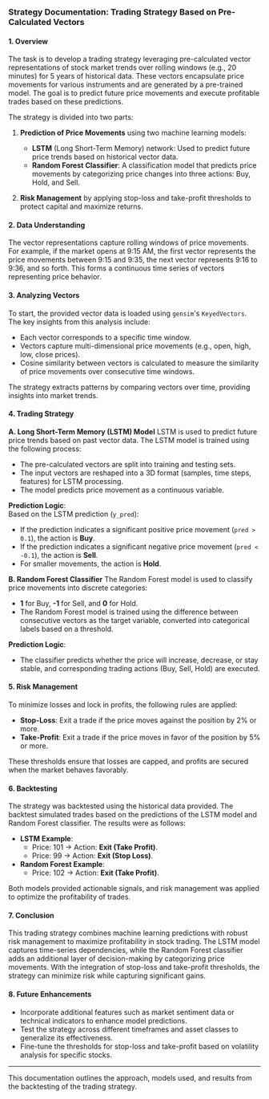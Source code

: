 ### Strategy Documentation: Trading Strategy Based on Pre-Calculated Vectors

#### **1. Overview**
The task is to develop a trading strategy leveraging pre-calculated vector representations of stock market trends over rolling windows (e.g., 20 minutes) for 5 years of historical data. These vectors encapsulate price movements for various instruments and are generated by a pre-trained model. The goal is to predict future price movements and execute profitable trades based on these predictions.

The strategy is divided into two parts:
1. **Prediction of Price Movements** using two machine learning models:
   - **LSTM** (Long Short-Term Memory) network: Used to predict future price trends based on historical vector data.
   - **Random Forest Classifier**: A classification model that predicts price movements by categorizing price changes into three actions: Buy, Hold, and Sell.
   
2. **Risk Management** by applying stop-loss and take-profit thresholds to protect capital and maximize returns.

#### **2. Data Understanding**
The vector representations capture rolling windows of price movements. For example, if the market opens at 9:15 AM, the first vector represents the price movements between 9:15 and 9:35, the next vector represents 9:16 to 9:36, and so forth. This forms a continuous time series of vectors representing price behavior.

#### **3. Analyzing Vectors**
To start, the provided vector data is loaded using `gensim`'s `KeyedVectors`. The key insights from this analysis include:
- Each vector corresponds to a specific time window.
- Vectors capture multi-dimensional price movements (e.g., open, high, low, close prices).
- Cosine similarity between vectors is calculated to measure the similarity of price movements over consecutive time windows.

The strategy extracts patterns by comparing vectors over time, providing insights into market trends.

#### **4. Trading Strategy**

**A. Long Short-Term Memory (LSTM) Model**
LSTM is used to predict future price trends based on past vector data. The LSTM model is trained using the following process:
- The pre-calculated vectors are split into training and testing sets.
- The input vectors are reshaped into a 3D format (samples, time steps, features) for LSTM processing.
- The model predicts price movement as a continuous variable.

**Prediction Logic**:  
Based on the LSTM prediction (`y_pred`):
- If the prediction indicates a significant positive price movement (`pred > 0.1`), the action is **Buy**.
- If the prediction indicates a significant negative price movement (`pred < -0.1`), the action is **Sell**.
- For smaller movements, the action is **Hold**.

**B. Random Forest Classifier**
The Random Forest model is used to classify price movements into discrete categories:
- **1** for Buy, **-1** for Sell, and **0** for Hold.
- The Random Forest model is trained using the difference between consecutive vectors as the target variable, converted into categorical labels based on a threshold.
  
**Prediction Logic**:
- The classifier predicts whether the price will increase, decrease, or stay stable, and corresponding trading actions (Buy, Sell, Hold) are executed.

#### **5. Risk Management**

To minimize losses and lock in profits, the following rules are applied:
- **Stop-Loss**: Exit a trade if the price moves against the position by 2% or more.
- **Take-Profit**: Exit a trade if the price moves in favor of the position by 5% or more.

These thresholds ensure that losses are capped, and profits are secured when the market behaves favorably.

#### **6. Backtesting**
The strategy was backtested using the historical data provided. The backtest simulated trades based on the predictions of the LSTM model and Random Forest classifier. The results were as follows:
- **LSTM Example**:
    - Price: 101 → Action: **Exit (Take Profit)**.
    - Price: 99 → Action: **Exit (Stop Loss)**.
- **Random Forest Example**:
    - Price: 102 → Action: **Exit (Take Profit)**.

Both models provided actionable signals, and risk management was applied to optimize the profitability of trades.

#### **7. Conclusion**
This trading strategy combines machine learning predictions with robust risk management to maximize profitability in stock trading. The LSTM model captures time-series dependencies, while the Random Forest classifier adds an additional layer of decision-making by categorizing price movements. With the integration of stop-loss and take-profit thresholds, the strategy can minimize risk while capturing significant gains.

#### **8. Future Enhancements**
- Incorporate additional features such as market sentiment data or technical indicators to enhance model predictions.
- Test the strategy across different timeframes and asset classes to generalize its effectiveness.
- Fine-tune the thresholds for stop-loss and take-profit based on volatility analysis for specific stocks.

---

This documentation outlines the approach, models used, and results from the backtesting of the trading strategy.
